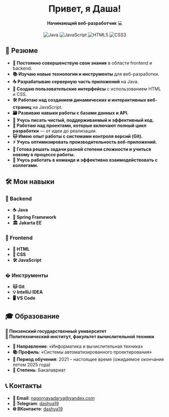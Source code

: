 <h1 align="center">Привет, я Даша!</h1> 

<p align="center">
  <strong>Начинающий веб-разработчик</strong> 💻<br>
</p>

<p align="center">
  <img src="https://img.shields.io/badge/Java-ED8B00?style=for-the-badge&logo=openjdk&logoColor=white" alt="Java">
  <img src="https://img.shields.io/badge/JavaScript-F7DF1E?style=for-the-badge&logo=javascript&logoColor=black" alt="JavaScript">
  <img src="https://img.shields.io/badge/HTML5-E34F26?style=for-the-badge&logo=html5&logoColor=white" alt="HTML5">
  <img src="https://img.shields.io/badge/CSS3-1572B6?style=for-the-badge&logo=css3&logoColor=white" alt="CSS3">
</p>

## 📝 Резюме

- **🚀 Постоянно совершенствую свои знания** в области frontend и backend.  
- **📚 Изучаю новые технологии и инструменты** для веб-разработки.  
- **☕ Разрабатываю серверную часть приложений** на Java.  
- **🎨 Создаю пользовательские интерфейсы** с использованием HTML и CSS.  
- **🛠️ Работаю над созданием динамических и интерактивных веб-страниц** на JavaScript.  
- **🗃️ Развиваю навыки работы с базами данных и API.**  
- **🧹 Учусь писать чистый, поддерживаемый и эффективный код.**  
- **🔄 Работаю над проектами, которые включают полный цикл разработки** — от идеи до реализации.  
- **🐱 Имею опыт работы с системами контроля версий (Git).**  
- **⚡ Учусь оптимизировать производительность веб-приложений.**  
- **🧩 Готова решать задачи разной степени сложности и учиться новому в процессе работы.**  
- **👥 Учусь работать в команде и эффективно взаимодействовать с коллегами.**  

## 🛠️ Мои навыки

### 🔧 Backend
- **☕ Java**  
- **🌱 Spring Framework**  
- **🏛️ Jakarta EE**  

### 🎨 Frontend
- **📄 HTML**  
- **🎨 CSS**  
- **🛠️ JavaScript**  

### � Инструменты
- **🐱 Git**  
- **💡 IntelliJ IDEA**  
- **🖥️ VS Code**  

## 🎓 Образование

**🏫 Пензенский государственный университет**  
**🔧 Политехнический институт, факультет вычислительной техники**  

- **🎯 Направление**: «Информатика и вычислительная техника»  
- **📚 Профиль**: «Системы автоматизированного проектирования»  
- **📅 Период обучения**: 2021 – настоящее время (ожидаемое окончание летом 2025 года)  
- **📜 Степень**: Бакалавриат  

## 📞 Контакты

- **📧 Email**: [nagornayadarya@yandex.com](mailto:nagornayadarya@yandex.com)  
- **📨 Telegram**: [dashya19](https://t.me/dashya19)  
- **🌐 ВКонтакте**: [dashya19](https://vk.com/dashya19) 


